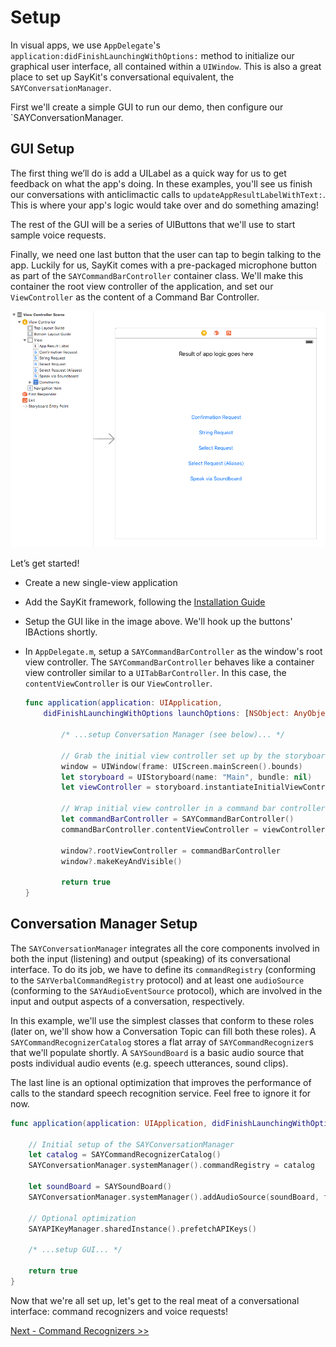 # Setup
In visual apps, we use `AppDelegate`'s `application:didFinishLaunchingWithOptions:` method to initialize our graphical user interface, all contained within a `UIWindow`. This is also a great place to set up SayKit's conversational equivalent, the `SAYConversationManager`.

First we'll create a simple GUI to run our demo, then configure our `SAYConversationManager.

## GUI Setup

The first thing we’ll do is add a UILabel as a quick way for us to get feedback on what the app's doing. In these examples, you'll see us finish our conversations with anticlimactic calls to `updateAppResultLabelWithText:`. This is where your app's logic would take over and do something amazing!

The rest of the GUI will be a series of UIButtons that we'll use to start sample voice requests.

Finally, we need one last button that the user can tap to begin talking to the app. Luckily for us, SayKit comes with a pre-packaged microphone button as part of the `SAYCommandBarController` container class. We'll make this container the root view controller of the application, and set our `ViewController` as the content of a Command Bar Controller.

![Storyboard setup](./assets/storyboard-setup.png)

Let’s get started!

- Create a new single-view application
- Add the SayKit framework, following the [Installation Guide](https://github.com/ConversantLabs/SayKitSDK/blob/master/README.md#installation-guide)
- Setup the GUI like in the image above. We'll hook up the buttons' IBActions shortly.
- In `AppDelegate.m`, setup a `SAYCommandBarController` as the window's root view controller. The `SAYCommandBarController` behaves like a container view controller similar to a `UITabBarController`. In this case, the `contentViewController` is our `ViewController`.

    ```swift
    func application(application: UIApplication, 
        didFinishLaunchingWithOptions launchOptions: [NSObject: AnyObject]?) -> Bool {
        
            /* ...setup Conversation Manager (see below)... */

            // Grab the initial view controller set up by the storyboard
            window = UIWindow(frame: UIScreen.mainScreen().bounds)
            let storyboard = UIStoryboard(name: "Main", bundle: nil)
            let viewController = storyboard.instantiateInitialViewController()
            
            // Wrap initial view controller in a command bar controller
            let commandBarController = SAYCommandBarController()
            commandBarController.contentViewController = viewController
            
            window?.rootViewController = commandBarController
            window?.makeKeyAndVisible()

            return true
    }
    ```

## Conversation Manager Setup

The `SAYConversationManager` integrates all the core components involved in both the input (listening) and output (speaking) of its conversational interface. To do its job, we have to define its `commandRegistry` (conforming to the `SAYVerbalCommandRegistry` protocol) and at least one `audioSource` (conforming to the `SAYAudioEventSource` protocol), which are involved in the input and output aspects of a conversation, respectively.

In this example, we'll use the simplest classes that conform to these roles (later on, we'll show how a Conversation Topic can fill both these roles). A `SAYCommandRecognizerCatalog` stores a flat array of `SAYCommandRecognizer`s that we'll populate shortly. A `SAYSoundBoard` is a basic audio source that posts individual audio events (e.g. speech utterances, sound clips).

The last line is an optional optimization that improves the performance of calls to the standard speech recognition service. Feel free to ignore it for now.

```swift
func application(application: UIApplication, didFinishLaunchingWithOptions launchOptions: [NSObject: AnyObject]?) -> Bool {
    
    // Initial setup of the SAYConversationManager
    let catalog = SAYCommandRecognizerCatalog()
    SAYConversationManager.systemManager().commandRegistry = catalog
    
    let soundBoard = SAYSoundBoard()
    SAYConversationManager.systemManager().addAudioSource(soundBoard, forTrack:SAYAudioTrackMainIdentifier)
    
    // Optional optimization
    SAYAPIKeyManager.sharedInstance().prefetchAPIKeys()
    
    /* ...setup GUI... */

    return true
}
```

Now that we're all set up, let's get to the real meat of a conversational interface: command recognizers and voice requests!

[Next - Command Recognizers >>](./02-command-recognizers.md)
